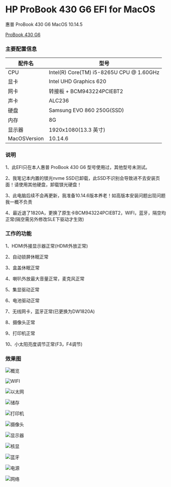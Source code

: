 # HP ProBook 430 G6 EFI for MacOS
惠普 ProBook 430 G6 MacOS 10.14.5

[ProBook 430 G6](https://github.com/YGQ8988/HP-ProBook430G6)

### 主要配置信息

| 配件名      | 型号    |
| --------- | -------- | 
| CPU    | Intel(R) Core(TM) i5-8265U CPU @ 1.60GHz  |
| 显卡     | Intel UHD Graphics 620     |   
| 网卡     | 转接板 + BCM943224PCIEBT2 | 
| 声卡 | ALC236    |
| 硬盘 | Samsung EVO 860 250G(SSD)    |
| 内存 | 8G    |
| 显示器 | 1920x1080(13.3 英寸)    |
|  MacOSVersion | 10.14.6   |

### 说明

1、此EFI只在本人惠普 ProBook 430 G6 型号使用过，其他型号未测试。

2、我笔记本内置的镁光nvme SSD已卸载，此SSD不识别会导致进不去安装页面！请使用其他硬盘，卸载镁光硬盘！

3、此电脑后续不会再更新，我准备10.14.6版本养老！如高版本安装问题出现问题我一概不负责

4、最近退了1820A，更换了原生卡BCM943224PCIEBT2，WIFI，蓝牙，隔空均正常(隔空需另外修改SLE下驱动才生效)

### 工作的功能

1、HDMI外接显示器正常(HDMI外放正常)

2、自动锁屏休眠正常

3、盒盖休眠正常

4、喇叭外放最大音量正常，麦克风正常

5、集显驱动正常

6、电池驱动正常

7、无线网卡，蓝牙正常(已更换为DW1820A)

8、摄像头正常

9、打印机正常

10、小太阳亮度调节正常(F3，F4调节)


### 效果图

![概览](https://github.com/YGQ8988/HP-ProBook430G6/blob/master/%E6%88%AA%E5%9B%BE%E6%AC%A3%E8%B5%8F/%E6%A6%82%E8%A7%88.png)

![WIFI](https://github.com/YGQ8988/HP-ProBook430G6/blob/master/%E6%88%AA%E5%9B%BE%E6%AC%A3%E8%B5%8F/WIFI.png)

![以太网](https://github.com/YGQ8988/HP-ProBook430G6/blob/master/%E6%88%AA%E5%9B%BE%E6%AC%A3%E8%B5%8F/%E4%BB%A5%E5%A4%AA%E7%BD%91.png)

![储存](https://github.com/YGQ8988/HP-ProBook430G6/blob/master/%E6%88%AA%E5%9B%BE%E6%AC%A3%E8%B5%8F/%E5%82%A8%E5%AD%98.png)

![打印机](https://github.com/YGQ8988/HP-ProBook430G6/blob/master/%E6%88%AA%E5%9B%BE%E6%AC%A3%E8%B5%8F/%E6%89%93%E5%8D%B0%E6%9C%BA.png)

![摄像头](https://github.com/YGQ8988/HP-ProBook430G6/blob/master/%E6%88%AA%E5%9B%BE%E6%AC%A3%E8%B5%8F/%E6%91%84%E5%83%8F%E5%A4%B4.png)

![显示器](https://github.com/YGQ8988/HP-ProBook430G6/blob/master/%E6%88%AA%E5%9B%BE%E6%AC%A3%E8%B5%8F/%E6%98%BE%E7%A4%BA%E5%99%A8.png)

![核显](https://github.com/YGQ8988/HP-ProBook430G6/blob/master/%E6%88%AA%E5%9B%BE%E6%AC%A3%E8%B5%8F/%E6%A0%B8%E6%98%BE.png)

![蓝牙](https://github.com/YGQ8988/HP-ProBook430G6/blob/master/%E6%88%AA%E5%9B%BE%E6%AC%A3%E8%B5%8F/%E8%93%9D%E7%89%99.png)

![电源](https://github.com/YGQ8988/HP-ProBook430G6/blob/master/%E6%88%AA%E5%9B%BE%E6%AC%A3%E8%B5%8F/%E7%94%B5%E6%BA%90.png)

![网络](https://github.com/YGQ8988/HP-ProBook430G6/blob/master/%E6%88%AA%E5%9B%BE%E6%AC%A3%E8%B5%8F/%E7%BD%91%E7%BB%9C.png)

